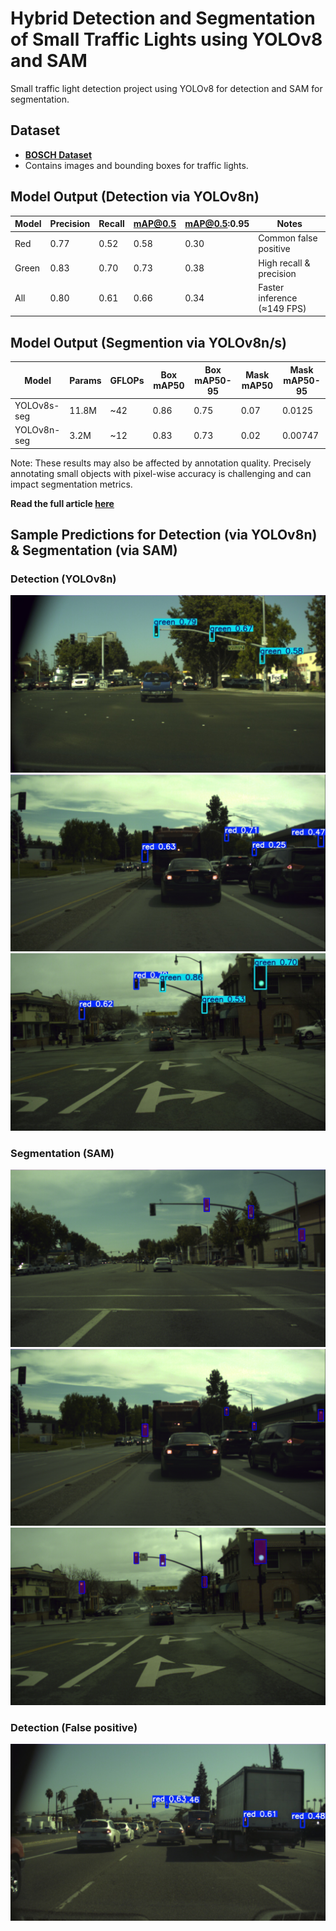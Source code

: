 # Hybrid Detection and Segmentation of Small Traffic Lights using YOLOv8 and SAM

Small traffic light detection project using YOLOv8 for detection and SAM for segmentation.

## Dataset
- **[BOSCH Dataset](https://hci.iwr.uni-heidelberg.de/content/bosch-small-traffic-lights-dataset)**
- Contains images and bounding boxes for traffic lights.


## Model Output (Detection via YOLOv8n)
| Model        | Precision |  Recall  | mAP@0.5  | mAP@0.5:0.95 | Notes                      |
|--------------|-----------|----------|----------|--------------|--------------------------- |
| Red          | 0.77      | 0.52     |  0.58    |  0.30        | Common false positive      |
| Green        | 0.83      | 0.70     |  0.73    |  0.38        | High recall & precision    |
| All          | 0.80      | 0.61     |  0.66    |  0.34        | Faster inference (≈149 FPS)|

## Model Output (Segmention via YOLOv8n/s)
| Model       | Params | GFLOPs | Box mAP50 | Box mAP50-95 | Mask mAP50 | Mask mAP50-95 |
| ----------- | ------ | ------ | --------- | ------------ | ---------- | ------------- |
| YOLOv8s-seg | 11.8M  | ~42    | 0.86      | 0.75         | 0.07       | 0.0125        |
| YOLOv8n-seg | 3.2M   | ~12    | 0.83      | 0.73         | 0.02       | 0.00747       |

Note: These results may also be affected by annotation quality. Precisely annotating small objects with pixel-wise accuracy is challenging and can impact segmentation metrics.

**Read the full article [here](https://medium.com/@monishatemp20/yolov8-for-small-object-detection-real-world-use-case-on-traffic-lights-f3bbe95c742d)**

## Sample Predictions for Detection (via YOLOv8n) & Segmentation (via SAM)

### Detection (YOLOv8n)
![YOLOv8 Result](results/good_detection_green.jpg)
![YOLOv8 Result](results/good_detection_red.jpg)
![YOLOv8 Result](results/good_detection_mixed.jpg)

### Segmentation (SAM)
![SAM Result](results/segmentation_on_green.png)
![SAM Result](results/segmentation_on_red.png)
![SAM Result](results/segmentation_on_red_green.png)

### Detection (False positive)
![YOLOv8 Result](results/false_positive.jpg)
